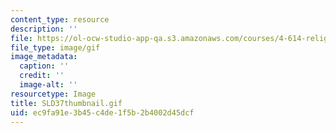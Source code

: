 ```yaml
---
content_type: resource
description: ''
file: https://ol-ocw-studio-app-qa.s3.amazonaws.com/courses/4-614-religious-architecture-and-islamic-cultures-fall-2002/ec9fa91e3b45c4de1f5b2b4002d45dcf_SLD37thumbnail.gif
file_type: image/gif
image_metadata:
  caption: ''
  credit: ''
  image-alt: ''
resourcetype: Image
title: SLD37thumbnail.gif
uid: ec9fa91e-3b45-c4de-1f5b-2b4002d45dcf
---
```

